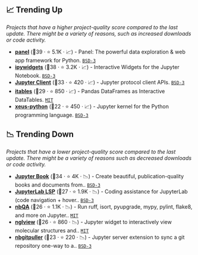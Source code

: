 ## 📈 Trending Up

_Projects that have a higher project-quality score compared to the last update. There might be a variety of reasons, such as increased downloads or code activity._

- <b><a href="https://github.com/holoviz/panel">panel</a></b> (🥇39 ·  ⭐ 5.1K · 📈) - Panel: The powerful data exploration & web app framework for Python. <code><a href="http://bit.ly/3aKzpTv">BSD-3</a></code>
- <b><a href="https://github.com/jupyter-widgets/ipywidgets">ipywidgets</a></b> (🥇38 ·  ⭐ 3.2K · 📈) - Interactive Widgets for the Jupyter Notebook. <code><a href="http://bit.ly/3aKzpTv">BSD-3</a></code>
- <b><a href="https://github.com/jupyter/jupyter_client">Jupyter Client</a></b> (🥇33 ·  ⭐ 420 · 📈) - Jupyter protocol client APIs. <code><a href="http://bit.ly/3aKzpTv">BSD-3</a></code>
- <b><a href="https://github.com/mwouts/itables">itables</a></b> (🥈29 ·  ⭐ 850 · 📈) - Pandas DataFrames as Interactive DataTables. <code><a href="http://bit.ly/34MBwT8">MIT</a></code>
- <b><a href="https://github.com/jupyter-xeus/xeus-python">xeus-python</a></b> (🥈22 ·  ⭐ 450 · 📈) - Jupyter kernel for the Python programming language. <code><a href="http://bit.ly/3aKzpTv">BSD-3</a></code>

## 📉 Trending Down

_Projects that have a lower project-quality score compared to the last update. There might be a variety of reasons such as decreased downloads or code activity._

- <b><a href="https://github.com/jupyter-book/jupyter-book">Jupyter Book</a></b> (🥇34 ·  ⭐ 4K · 📉) - Create beautiful, publication-quality books and documents from.. <code><a href="http://bit.ly/3aKzpTv">BSD-3</a></code>
- <b><a href="https://github.com/jupyter-lsp/jupyterlab-lsp">JupyterLab LSP</a></b> (🥇27 ·  ⭐ 1.9K · 📉) - Coding assistance for JupyterLab (code navigation + hover.. <code><a href="http://bit.ly/3aKzpTv">BSD-3</a></code>
- <b><a href="https://github.com/nbQA-dev/nbQA">nbQA</a></b> (🥈26 ·  ⭐ 1.1K · 📉) - Run ruff, isort, pyupgrade, mypy, pylint, flake8, and more on Jupyter.. <code><a href="http://bit.ly/34MBwT8">MIT</a></code>
- <b><a href="https://github.com/nglviewer/nglview">nglview</a></b> (🥈26 ·  ⭐ 860 · 📉) - Jupyter widget to interactively view molecular structures and.. <code><a href="http://bit.ly/34MBwT8">MIT</a></code>
- <b><a href="https://github.com/jupyterhub/nbgitpuller">nbgitpuller</a></b> (🥈23 ·  ⭐ 220 · 📉) - Jupyter server extension to sync a git repository one-way to a.. <code><a href="http://bit.ly/3aKzpTv">BSD-3</a></code>

